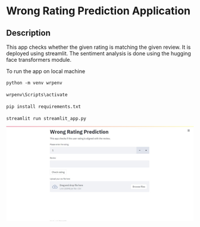 # Wrong Rating Prediction Application

## Description

This app checks whether the given rating is matching the given review. It is deployed using streamlit.
The sentiment analysis is done using the hugging face transformers module. 


To run the app on local machine

```
python -m venv wrpenv

wrpenv\Scripts\activate

pip install requirements.txt

streamlit run streamlit_app.py
```

![image](streamlitapp.jpeg)